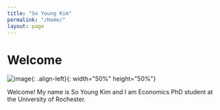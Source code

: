 ```yaml
---
title: "So Young Kim"
permalink: "/Home/"
layout: page
---
```


# Welcome
<p>
  <div class-Insertcode>

![image](https://soyoungkim-econ.github.io/assets/profile.JPG){: .align-left}{: width="50%" height="50%"}

</div>
Welcome! My name is So Young Kim and I am Economics PhD student at the University of Rochester.
</p>
